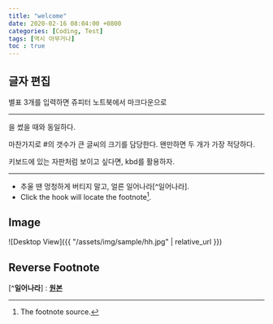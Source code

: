 ```yaml
---
title: "welcome"
date: 2020-02-16 08:04:00 +0800
categories: [Coding, Test]
tags: [역시 아무거나]
toc : true
---
```


## 글자 편집
별표 3개를 입력하면 쥬피터 노트북에서 마크다운으로 <hr>을 썼을 때와 동일하다.

마찬가지로 #의 갯수가 큰 글씨의 크기를 담당한다. 왠만하면 두 개가 가장 적당하다.

<kbd>키보드</kbd>에 있는 자판처럼 보이고 싶다면, kbd를 활용하자.

---
+ 추울 땐 멍청하게 버티지 말고, 얼른 일어나라[^일어나라].
+ Click the hook will locate the footnote[^footnote].

## Image

![Desktop View]({{ "/assets/img/sample/hh.jpg" | relative_url }})


## Reverse Footnote

[^**일어나라**] : [**원본**](https://github.com/cotes2020/jekyll-theme-chirpy/)
[^footnote]: The footnote source.
